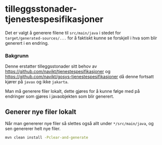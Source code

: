 # tilleggsstonader-tjenestespesifikasjoner

Det er valgt å generere filene til `src/main/java` i stedet for `target/generated-sources/...` for å faktiskt kunne se forskjell i hva som blir generert i en endring.

### Bakgrunn
Denne erstatter tilleggsstonader sitt behov av https://github.com/navikt/tjenestespesifikasjoner og https://github.com/navikt/gosys-tjenestespesifikasjoner
då denne fortsatt kjører på `javax` og ikke `jakarta`.

Man må generere filer lokalt, dette gjøres for å kunne følge med på endringer som gjøres i javaobjekten som blir generert.

## Generer nye filer lokalt
Når man genererer nye filer så slettes også allt under `*/src/main/java`, og sen genererer helt nye filer. 
```bash
mvn clean install -Pclear-and-generate
```

